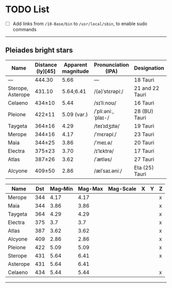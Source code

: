 # TODO List
- [ ] Add links from `/10-Base/bin` to `/usr/local/sbin`, to enable sudo commands

---

## Pleiades bright stars
| Name              | Distance (ly)[45] | Apparent magnitude | Pronunciation (IPA) | Designation     | Stellar classification |
| ----------------- | ----------------- | ------------------ | ------------------- | --------------- | ---------------------- |
| —                 | 444.30            | 5.66               | —                   | 18 Tauri        | B8V                    |
| Sterope, Asterope | 431.10            | 5.64;6.41          | /(ə)ˈstɛrəpiː/      | 21 and 22 Tauri | B8Ve/B9V               |
| Celaeno           | 434±10            | 5.44               | /sɪˈliːnoʊ/         | 16 Tauri        | B7IV                   |
| Pleione           | 422±11            | 5.09 (var.)        | /ˈpliːəniː, ˈplaɪ-/ | 28 (BU) Tauri   | B8IVpe                 |
| Taygeta           | 364±16            | 4.29               | /teɪˈɪdʒɪtə/        | 19 Tauri        | B6V                    |
| Merope            | 344±16            | 4.17               | /ˈmɛrəpiː/          | 23 Tauri        | B6IVev                 |
| Maia              | 344±25            | 3.86               | /ˈmeɪ.ə/            | 20 Tauri        | B7III                  |
| Electra           | 375±23            | 3.70               | /ɪˈlɛktrə/          | 17 Tauri        | B6IIIe                 |
| Atlas             | 387±26            | 3.62               | /ˈætləs/            | 27 Tauri        | B8III                  |
| Alcyone           | 409±50            | 2.86               | /ælˈsaɪ.əniː/       | Eta (25) Tauri  | B7IIIe                 |


| Name     | Dst | Mag–Min | Mag-Max | Mag-Scale | X | Y | Z |
| -------- | --- | ------- | ------- | --------- | - | - | - |
| Merope   | 344 | 4.17    | 4.17    |           |   |   | x |
| Maia     | 344 | 3.86    | 3.86    |           |   |   | x |
| Taygeta  | 364 | 4.29    | 4.29    |           |   |   | x |
| Electra  | 375 | 3.7     | 3.7     |           |   |   | x |
| Atlas    | 387 | 3.62    | 3.62    |           |   |   | x |
| Alcyone  | 409 | 2.86    | 2.86    |           |   |   | x |
| Pleione  | 422 | 5.09    | 5.09    |           |   |   | x |
| Sterope  | 431 | 5.64    | 6.41    |           |   |   | x |
| Asterope | 431 | 5.64    | 6.41    |           |   |   |   |
| Celaeno  | 434 | 5.44    | 5.44    |           |   |   | x |

---
